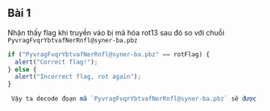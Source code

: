 ## Bài 1
Nhận thấy flag khi truyền vào bị mã hóa rot13 sau đó so với chuỗi `PyvragFvqrYbtvafNerRnfl@syner-ba.pbz`
```javascript
if ("PyvragFvqrYbtvafNerRnfl@syner-ba.pbz" == rotFlag) {
  alert("Correct flag!");
} else {
  alert("Incorrect flag, rot again");
}

 Vậy ta decode đoạn mã `PyvragFvqrYbtvafNerRnfl@syner-ba.pbz` sẽ được `ClientSideLoginsAreEasy@flare-on.com`
